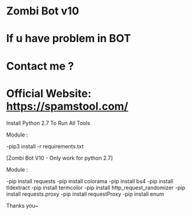 # Zombi Bot v10
# If u have problem in BOT
# Contact me ?

# Official Website: https://spamstool.com/

Install Python 2.7 To Run All Tools

Module :

-pip3 install -r requirements.txt

[Zombi Bot V10  - Only work for python 2.7]

Module :

-pip install requests
-pip install colorama
-pip install bs4
-pip install tldextract
-pip install termcolor
-pip install http_request_randomizer
-pip install requests.proxy
-pip install requestProxy
-pip install enum

Thanks you~

